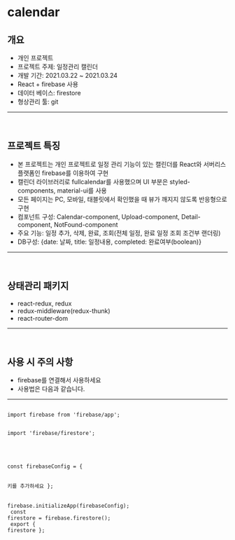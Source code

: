 # calendar

## 개요

- 개인 프로젝트
- 프로젝트 주제: 일정관리 캘린더
- 개발 기간: 2021.03.22 ~ 2021.03.24
- React + firebase 사용
- 데이터 베이스: firestore
- 형상관리 툴: git
<hr/>
<br/>

## 프로젝트 특징

- 본 프로젝트는 개인 프로젝트로 일정 관리 기능이 있는 캘린더를 React와 서버리스 플랫폼인 firebase를 이용하여 구현
- 캘린더 라이브러리로 fullcalendar를 사용했으며 UI 부분은 styled-components, material-ui를 사용
- 모든 페이지는 PC, 모바일, 태블릿에서 확인했을 때 뷰가 깨지지 않도록 반응형으로 구현
- 컴포넌트 구성: Calendar-component, Upload-component, Detail-component, NotFound-component
- 주요 기능: 일정 추가, 삭제, 완료, 조회(전체 일정, 완료 일정 조회 조건부 랜더링)
- DB구성: {date: 날짜, title: 일정내용, completed: 완료여부(boolean)}
<hr/>
<br/>

## 상태관리 패키지

- react-redux, redux
- redux-middleware(redux-thunk)
- react-router-dom
<hr/>
<br/>

## 사용 시 주의 사항

- firebase를 연결해서 사용하세요
- 사용법은 다음과 같습니다.
<hr/>
<code>
import firebase from 'firebase/app'; 
  </code>
  <br/>
  <code>
import 'firebase/firestore';
    </code>
    <br/><br/><br/>
  <code>
const firebaseConfig = {

  키를 추가하세요
};  </code><br/><br/>
  <code>
firebase.initializeApp(firebaseConfig);
  </code>
  <br/>
    <code>
const firestore = firebase.firestore();
  </code>
    <br/>
      <code>
export { firestore };
</code>
